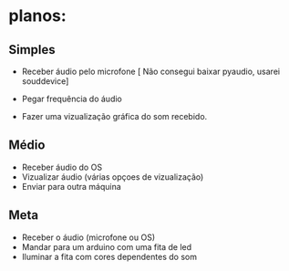 # planos:

## Simples

- Receber áudio pelo microfone
[ Não consegui baixar pyaudio, usarei souddevice]

- Pegar frequência do áudio

- Fazer uma vizualização gráfica do som recebido.

## Médio

- Receber áudio do OS
- Vizualizar áudio (várias opçoes de vizualização)
- Enviar para outra máquina

## Meta

- Receber o áudio (microfone ou OS)
- Mandar para um arduino com uma fita de led
- Iluminar a fita com cores dependentes do som
